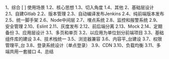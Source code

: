 1、综合
[ ] 使用场景
1.2、核心思想
1.3、切入角度
1.4、其他
2、基础层设计
2.1、自建Gitlab
2.2、版本管理
2.3、自动编译发布Jenkins
2.4、纯前端版本发布
2.5、统一脚手架
2.6、Node中间层
2.7、埋点系统
2.8、监控和报警系统
2.9、安全管理
2.10、Eslint
2.11、灰度发布
2.12、前后端分离
2.13、Mock
2.14、定期备份
3、应用层设计
3.1、多页和单页
3.2、以应用为单位划分前端项目
3.3、基础组件库的建设
3.4、技术栈统一
3.5、浏览器兼容
3.6、内容平_台建设
3.7、权限管理平_台
3.8、登录系统设计（单点登录）
3.9、CDN
3.10、负载均衡
3.11、多端共用一套接口
4、总结

